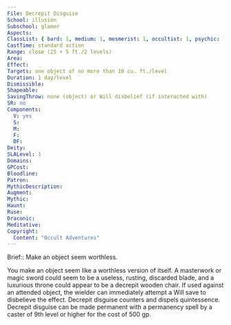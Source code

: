 ```yaml
---
File: Decrepit Disguise
School: illusion
Subschool: glamer
Aspects: 
ClassList: { bard: 1, medium: 1, mesmerist: 1, occultist: 1, psychic: 1, sorcerer: 1, wizard: 1 }
CastTime: standard action
Range: close (25 + 5 ft./2 levels)
Area: 
Effect: 
Targets: one object of no more than 10 cu. ft./level
Duration: 1 day/level
Dismissible: 
Shapeable: 
SavingThrow: none (object) or Will disbelief (if interacted with)
SR: no
Components:
  V: yes
  S: 
  M: 
  F: 
  DF: 
Deity: 
SLALevel: 1
Domains: 
GPCost: 
Bloodline: 
Patron: 
MythicDescription: 
Augment: 
Mythic: 
Haunt: 
Ruse: 
Draconic: 
Meditative: 
Copyright:
  Content: "Occult Adventures"
---
```

Brief:: Make an object seem worthless.

You make an object seem like a worthless version of itself. A masterwork or magic sword could seem to be a useless, rusting, discarded blade, and a luxurious throne could appear to be a decrepit wooden chair. If used against an attended object, the wielder can immediately attempt a Will save to disbelieve the effect. Decrepit disguise counters and dispels quintessence.  Decrepit disguise can be made permanent with a permanency spell by a caster of 9th level or higher for the cost of 500 gp.
